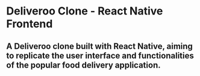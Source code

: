 # Deliveroo Clone - React Native Frontend

## A Deliveroo clone built with React Native, aiming to replicate the user interface and functionalities of the popular food delivery application.

